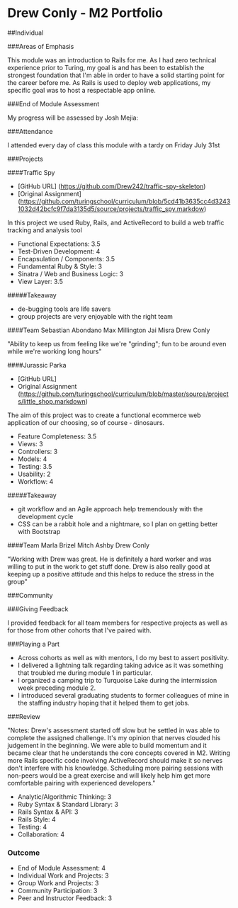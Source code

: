 # Drew Conly - M2 Portfolio

##Individual

###Areas of Emphasis

This module was an introduction to Rails for me. As I had zero technical
experience prior to Turing, my goal is and has been to establish the strongest
foundation that I'm able in order to have a solid starting point for the career
before me. As Rails is used to deploy web applications, my specific goal was to
host a respectable app online.

###End of Module Assessment

My progress will be assessed by Josh Mejia:

###Attendance

I attended every day of class this module with a tardy on Friday July 31st

###Projects

####Traffic Spy

* [GitHub URL] (https://github.com/Drew242/traffic-spy-skeleton)
* [Original Assignment] (https://github.com/turingschool/curriculum/blob/5cd41b3635cc4d32431032d42bcfc9f7da3135d5/source/projects/traffic_spy.markdow)

In this project we used Ruby, Rails, and ActiveRecord to build a web traffic
tracking and analysis tool

*  Functional Expectations: 3.5
*  Test-Driven Development: 4
*  Encapsulation / Components: 3.5
*  Fundamental Ruby & Style: 3
*  Sinatra / Web and Business Logic: 3
*  View Layer: 3.5

#####Takeaway
* de-bugging tools are life savers
* group projects are very enjoyable with the right team

####Team
  Sebastian Abondano
  Max Millington
  Jai Misra
  Drew Conly

"Ability to keep us from feeling like we're "grinding"; fun to be around even
while we're working long hours"

####Jurassic Parka

* [GitHub URL]
* Original Assignment
(https://github.com/turingschool/curriculum/blob/master/source/projects/little_shop.markdown)

The aim of this project was to create a functional ecommerce web application of
our choosing, so of course - dinosaurs.

* Feature Completeness: 3.5
* Views: 3
* Controllers: 3
* Models: 4
* Testing: 3.5
* Usability: 2
* Workflow: 4

#####Takeaway
* git workflow and an Agile approach help tremendously with the development cycle
* CSS can be a rabbit hole and a nightmare, so I plan on getting better with Bootstrap

####Team
  Marla Brizel
  Mitch Ashby
  Drew Conly

“Working with Drew was great. He is definitely a hard worker and was willing to
put in the work to get stuff done. Drew is also really good at keeping up a
positive attitude and this helps to reduce the stress in the group"

###Community

###Giving Feedback

I provided feedback for all team members for respective projects as well as for
those from other cohorts that I've paired with.

###Playing a Part

* Across cohorts as well as with mentors, I do my best to assert positivity.
* I delivered a lightning talk regarding taking advice as it was something that
  troubled me during module 1 in particular.
* I organized a camping trip to Turquoise Lake during the intermission week
  preceding module 2.
* I introduced several graduating students to former colleagues of mine in the
  staffing industry hoping that it helped them to get jobs.

###Review

"Notes: Drew's assessment started off slow but he settled in was able to
complete the assigned challenge. It's my opinion that nerves clouded his
judgement in the beginning. We were able to build momentum and it became clear
that he understands the core concepts covered in M2. Writing more Rails specific
code involving ActiveRecord should make it so nerves don't interfere with his
knowledge. Scheduling more pairing sessions with non-peers would be a great
exercise and will likely help him get more comfortable pairing with experienced
developers."

* Analytic/Algorithmic Thinking: 3
* Ruby Syntax & Standard Library: 3
* Rails Syntax & API: 3
* Rails Style: 4
* Testing: 4
* Collaboration: 4

### Outcome

* End of Module Assessment: 4
* Individual Work and Projects: 3 
* Group Work and Projects: 3
* Community Participation: 3
* Peer and Instructor Feedback: 3
